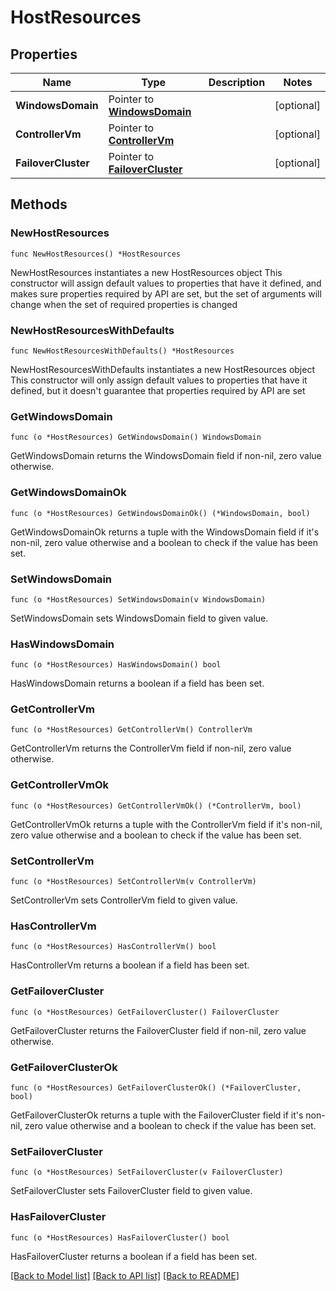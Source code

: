 # HostResources

## Properties

Name | Type | Description | Notes
------------ | ------------- | ------------- | -------------
**WindowsDomain** | Pointer to [**WindowsDomain**](WindowsDomain.md) |  | [optional] 
**ControllerVm** | Pointer to [**ControllerVm**](ControllerVm.md) |  | [optional] 
**FailoverCluster** | Pointer to [**FailoverCluster**](FailoverCluster.md) |  | [optional] 

## Methods

### NewHostResources

`func NewHostResources() *HostResources`

NewHostResources instantiates a new HostResources object
This constructor will assign default values to properties that have it defined,
and makes sure properties required by API are set, but the set of arguments
will change when the set of required properties is changed

### NewHostResourcesWithDefaults

`func NewHostResourcesWithDefaults() *HostResources`

NewHostResourcesWithDefaults instantiates a new HostResources object
This constructor will only assign default values to properties that have it defined,
but it doesn't guarantee that properties required by API are set

### GetWindowsDomain

`func (o *HostResources) GetWindowsDomain() WindowsDomain`

GetWindowsDomain returns the WindowsDomain field if non-nil, zero value otherwise.

### GetWindowsDomainOk

`func (o *HostResources) GetWindowsDomainOk() (*WindowsDomain, bool)`

GetWindowsDomainOk returns a tuple with the WindowsDomain field if it's non-nil, zero value otherwise
and a boolean to check if the value has been set.

### SetWindowsDomain

`func (o *HostResources) SetWindowsDomain(v WindowsDomain)`

SetWindowsDomain sets WindowsDomain field to given value.

### HasWindowsDomain

`func (o *HostResources) HasWindowsDomain() bool`

HasWindowsDomain returns a boolean if a field has been set.

### GetControllerVm

`func (o *HostResources) GetControllerVm() ControllerVm`

GetControllerVm returns the ControllerVm field if non-nil, zero value otherwise.

### GetControllerVmOk

`func (o *HostResources) GetControllerVmOk() (*ControllerVm, bool)`

GetControllerVmOk returns a tuple with the ControllerVm field if it's non-nil, zero value otherwise
and a boolean to check if the value has been set.

### SetControllerVm

`func (o *HostResources) SetControllerVm(v ControllerVm)`

SetControllerVm sets ControllerVm field to given value.

### HasControllerVm

`func (o *HostResources) HasControllerVm() bool`

HasControllerVm returns a boolean if a field has been set.

### GetFailoverCluster

`func (o *HostResources) GetFailoverCluster() FailoverCluster`

GetFailoverCluster returns the FailoverCluster field if non-nil, zero value otherwise.

### GetFailoverClusterOk

`func (o *HostResources) GetFailoverClusterOk() (*FailoverCluster, bool)`

GetFailoverClusterOk returns a tuple with the FailoverCluster field if it's non-nil, zero value otherwise
and a boolean to check if the value has been set.

### SetFailoverCluster

`func (o *HostResources) SetFailoverCluster(v FailoverCluster)`

SetFailoverCluster sets FailoverCluster field to given value.

### HasFailoverCluster

`func (o *HostResources) HasFailoverCluster() bool`

HasFailoverCluster returns a boolean if a field has been set.


[[Back to Model list]](../README.md#documentation-for-models) [[Back to API list]](../README.md#documentation-for-api-endpoints) [[Back to README]](../README.md)


